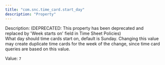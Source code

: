 ```yaml
---
title: "com.snc.time_card.start_day"
description: "Property"
---
```


Description: (DEPRECATED: This property has been deprecated and replaced by 'Week starts on' field in Time Sheet Policies) </br>
What day should time cards start on, default is Sunday.
			Changing this value may create duplicate time cards for the week of
			the change, since time card queries are based on this value.
		

Value: `7`